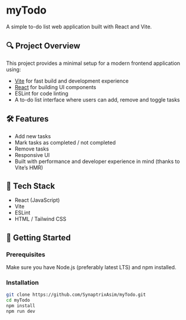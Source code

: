 # myTodo

A simple to-do list web application built with React and Vite.

## 🔍 Project Overview

This project provides a minimal setup for a modern frontend application using:
- [Vite](https://vitejs.dev/) for fast build and development experience  
- [React](https://reactjs.org/) for building UI components  
- ESLint for code linting  
- A to-do list interface where users can add, remove and toggle tasks  

## 🛠️ Features

- Add new tasks  
- Mark tasks as completed / not completed  
- Remove tasks  
- Responsive UI  
- Built with performance and developer experience in mind (thanks to Vite’s HMR)  

## 🧰 Tech Stack

- React (JavaScript)  
- Vite  
- ESLint  
- HTML / Tailwind CSS  

## 🚀 Getting Started

### Prerequisites  
Make sure you have Node.js (preferably latest LTS) and npm installed.

### Installation  
```bash
git clone https://github.com/SynaptrixAsim/myTodo.git  
cd myTodo  
npm install  
npm run dev
